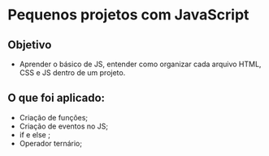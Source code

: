 # Pequenos projetos com JavaScript
## Objetivo

* Aprender o básico de JS, entender como organizar cada arquivo HTML, CSS e JS dentro de um projeto.

## O que foi aplicado:
* Criação de funções;
* Criação de eventos no JS;
* if e else ;
* Operador ternário;